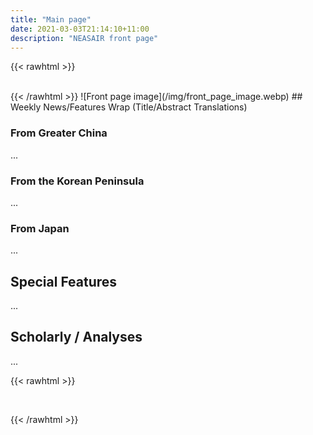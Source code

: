 ```yaml
---
title: "Main page"
date: 2021-03-03T21:14:10+11:00
description: "NEASAIR front page"
---
```

{{< rawhtml >}}
<div class="content">
    <div class="blankcol">&nbsp;</div>
    <div class="centrecol">
{{< /rawhtml >}}
![Front page image](/img/front_page_image.webp)
## Weekly News/Features Wrap (Title/Abstract Translations)

### From Greater China

...

### From the Korean Peninsula

...

### From Japan

...

## Special Features

...

## Scholarly / Analyses

...

{{< rawhtml >}}
    </div>
    <div class="blankcol">&nbsp;</div>
</div>
{{< /rawhtml >}}